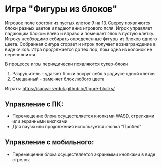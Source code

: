 # Игра "Фигуры из блоков"

Игровое поле состоит из пустых клеток 9 на 13. Сверху появляются блоки разных цветов и падают вниз игрового поля. Игрок
управляет падающим блоком влево и вправо и помещает блок в пустую клетку. Игроку необходимо собирать определенные фигуры
из блоков одного цвета. Собранная фигура сгорает и игрок получает вознаграждение в виде очков. Игра продолжается до тех
пор, пока одна из колонок не переполнится. 

В процессе игры периодически появляются супер-блоки
1. Разрушитель - удаляет блоки вокруг себя в радиусе одной клетки
2. Смешанный - заменяет блок любого цвета

Играть: https://sanya-serduk.github.io/figure-blocks/

## Управление с ПК:
- Перемещение блока осуществляется кнопками WASD, стрелками или экранными кнопками
- Для паузы или продолжения используется кнопка "Пробел"

## Управление с мобильного:
- Перемещение блока осуществляется экранными кнопками в виде стрелок